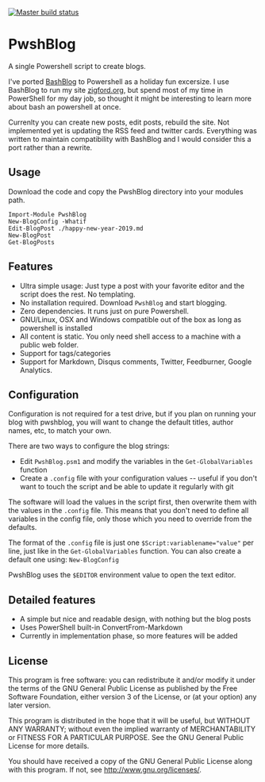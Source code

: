 [![Master build status][appveyor-badge]][appveyor-build]

PwshBlog
========

A single Powershell script to create blogs. 

I've ported [BashBlog](https://github.com/cfenollosa/bashblog) to Powershell as a holiday fun excersize. I use BashBlog to run my site [zigford.org](http://zigford.org), but spend most of my time in PowerShell for my day job, so thought it might be interesting to learn more about bash an powershell at once.

Currenlty you can create new posts, edit posts, rebuild the site. Not implemented yet
is updating the RSS feed and twitter cards. Everything was written to maintain compatibility with BashBlog and I would consider this a port rather than a rewrite.


Usage
-----

Download the code and copy the PwshBlog directory into your modules path.

    Import-Module PwshBlog
    New-BlogConfig -Whatif
    Edit-BlogPost ./happy-new-year-2019.md
    New-BlogPost
    Get-BlogPosts

Features
--------

- Ultra simple usage: Just type a post with your favorite editor and the script does the rest. No templating.
- No installation required. Download `PwshBlog` and start blogging.
- Zero dependencies. It runs just on pure Powershell.
- GNU/Linux, OSX and Windows compatible out of the box as long as powershell is installed
- All content is static. You only need shell access to a machine with a public web folder.
- Support for tags/categories
- Support for Markdown, Disqus comments, Twitter, Feedburner, Google Analytics.

Configuration
-------------

Configuration is not required for a test drive, but if you plan on running your blog with pwshblog, you will
want to change the default titles, author names, etc, to match your own.

There are two ways to configure the blog strings:

- Edit `PwshBlog.psm1` and modify the variables in the `Get-GlobalVariables` function
- Create a `.config` file with your configuration values -- useful if you don't want to touch the script and be able to update it regularly with git

The software will load the values in the script first, then overwrite them with the values in the `.config` file.
This means that you don't need to define all variables in the config file, only those which you need to override
from the defaults.

The format of the `.config` file is just one `$Script:variablename="value"`
per line, just like in the `Get-GlobalVariables` function.
You can also create a default one using: `New-BlogConfig`

PwshBlog uses the `$EDITOR` environment value to open the text editor.


Detailed features
-----------------

- A simple but nice and readable design, with nothing but the blog posts
- Uses PowerShell built-in ConvertFrom-Markdown
- Currently in implementation phase, so more features will be added


License
-------

This program is free software: you can redistribute it and/or modify
it under the terms of the GNU General Public License as published by
the Free Software Foundation, either version 3 of the License, or
(at your option) any later version.

This program is distributed in the hope that it will be useful,
but WITHOUT ANY WARRANTY; without even the implied warranty of
MERCHANTABILITY or FITNESS FOR A PARTICULAR PURPOSE.  See the
GNU General Public License for more details.

You should have received a copy of the GNU General Public License
along with this program.  If not, see <http://www.gnu.org/licenses/>.

[appveyor-badge]: https://ci.appveyor.com/api/projects/status/x50f93ji0xons8os/branch/master?svg=true
[appveyor-build]: https://ci.appveyor.com/project/zigford/pwshblog/
